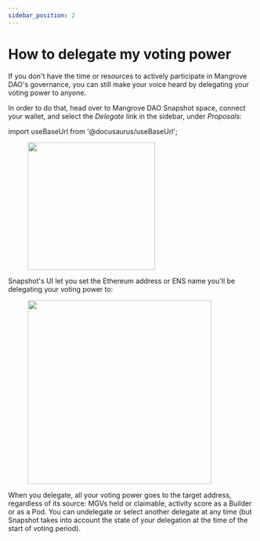 ```yaml
---
sidebar_position: 2
---
```


# How to delegate my voting power

If you don't have the time or resources to actively participate in Mangrove DAO's governance, you can still make your voice heard by delegating your voting power to anyone.

In order to do that, head over to Mangrove DAO Snapshot space, connect your wallet, and select the _Delegate_ link in the sidebar, under _Proposals_:

import useBaseUrl from '@docusaurus/useBaseUrl';

<figure><img src={useBaseUrl('/img/assets/dao-proposals-menu.png')} alt="" width="260" /><figcaption></figcaption></figure>

Snapshot's UI let you set the Ethereum address or ENS name you'll be delegating your voting power to:

<figure><img src={useBaseUrl('/img/assets/dao-delegate.png')} alt="" width="375" /><figcaption></figcaption></figure>

When you delegate, all your voting power goes to the target address, regardless of its source: MGVs held or claimable, activity score as a Builder or as a Pod. You can undelegate or select another delegate at any time (but Snapshot takes into account the state of your delegation at the time of the start of voting period).
